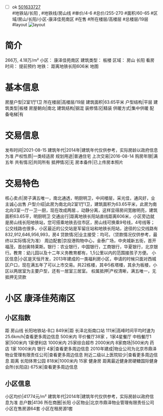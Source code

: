 - [ ] ok [501633727](https://bj.5i5j.com/ershoufang/501633727.html)  
 #地铁站/长阳 ,  #地铁线/房山线
#单价/4-6 #总价/255-270 #面积/60-65   #区域/房山/长阳/小区-康泽佳苑南区 #在售 #所在楼层/高楼层 #总楼层/19层 #layout 
![layout](http://image2a.5i5j.com/scm/HOUSE_CUSTOMER/cf172d3dfe254b4bb2907aee1c3f4f94.jpg_P5.jpg) 
# 简介 
 266万,  4.18万/m² 
小区： 康泽佳苑南区
建筑类型： 板楼
区域： 房山 长阳
看房时间： 提前预约
地铁： 距离地铁长阳606米 地图
# 基本信息 
 房屋户型|2室1厅1卫
所在楼层|高楼层/19层
建筑面积|63.65平米
户型结构|平层
建筑类型|板楼
房屋朝向|南北
建筑结构|钢混
装修情况|精装
供暖方式|集中供暖
配备电梯|有
# 交易信息 
 发布时间|2021-08-15
建筑年代|2014年|建筑年代仅供参考，实际房龄以政府信息为准
产权性质|一类经适房
规划用途|普通住宅
上次交易|2016-08-14
购房年限|满五年
共有情况|共同所有
抵押情况|无
房本备件|已上传房本照片
# 交易特色 
 核心卖点|房子满五唯一，南北通透，明厨明卫，中间楼层，采光佳，通风好，业主诚心出售
户型介绍|此房为南北向2室1厅1卫，建筑面积为63.65平米，此房为南北向3室一厅一卫一厨，现在改成两居.，动静分离，这样显得房间宽敞明亮，建筑面积63.65平，明厨明卫
交通出行|距离地铁长阳站直线距离606米，小区旁边就是房山线长阳地铁站，您可搭乘地铁去往市区，房山线可换乘9号线，4号线等；公交线路也很多，小区最近的公交站是军留庄站和地铁长阳站，途径的公交线路有832,912,646,956,993，房4
贷款情况|业主接受：均可。（贷款情况仅供参考，最终以实际情况为准）
周边配套|京投港购物中心，金泰广场，中央城新五街，首开福茂，首创奥特莱斯。银行：农业银行，中国银行，工商银行，华夏银行，北京银行。教育：幼儿园以及十二年义务教育都有，1,5公里以内的范围接孩子方便。
小区信息|小区是天恒开发，2013年建成的一类福利房小区，申请的时候只面对西城区户口，现在满五年了可以上市交易。共22栋楼，其中5栋塔楼，其余为板楼，小区以两居室为主要户型，还有一居室三居室。
权属抵押|产权清晰，满五唯一，无抵押无贷款
# 小区 康泽佳苑南区
## 小区指数 
 距 房山线 长阳地铁站-B口 849米|距 长泽北街南口站 111米|高峰时间平均时速为25.6km/h|查看更多周边信息
500米内 平价餐厅38家 ，1家4星餐厅
中档餐厅1家|500米内 1家便利店
1000米内 25家综合超市
2000米内 8家商场|500米内 药店 1家
1000米内 银行 4家|查看更多周边信息
2010年建成|物业公司为北京市鼎泽物业管理有限责任公司|查看更多周边信息
附近二级以上医院较少|查看更多周边信息
距离 长阳体育公园 818米|1000米内 15家 健身房
距离最近健身房硬糖国际健身会所(长阳店) 675米|查看更多周边信息
## 小区信息 
 小区均价|41774元/m²
建筑年代|2014年|建筑年代仅供参考，实际房龄以政府信息为准
总户数|4136
所在商圈|长阳
小区物业|北京市鼎泽物业管理有限责任公司
小区在售房源64套
小区在租房源1套
